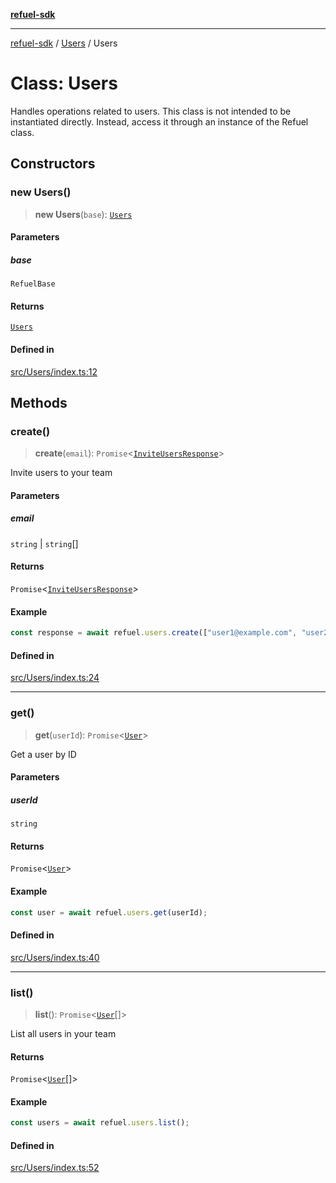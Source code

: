 [**refuel-sdk**](../../README.md)

***

[refuel-sdk](../../modules.md) / [Users](../README.md) / Users

# Class: Users

Handles operations related to users.
This class is not intended to be instantiated directly.
Instead, access it through an instance of the Refuel class.

## Constructors

### new Users()

> **new Users**(`base`): [`Users`](Users.md)

#### Parameters

##### base

`RefuelBase`

#### Returns

[`Users`](Users.md)

#### Defined in

[src/Users/index.ts:12](https://github.com/refuel-ai/refuel-sdk/blob/992e715e614e75caa11e039ae8b03c5366ed7bea/src/Users/index.ts#L12)

## Methods

### create()

> **create**(`email`): `Promise`\<[`InviteUsersResponse`](../../types/interfaces/InviteUsersResponse.md)\>

Invite users to your team

#### Parameters

##### email

`string` | `string`[]

#### Returns

`Promise`\<[`InviteUsersResponse`](../../types/interfaces/InviteUsersResponse.md)\>

#### Example

```ts
const response = await refuel.users.create(["user1@example.com", "user2@example.com"]);
```

#### Defined in

[src/Users/index.ts:24](https://github.com/refuel-ai/refuel-sdk/blob/992e715e614e75caa11e039ae8b03c5366ed7bea/src/Users/index.ts#L24)

***

### get()

> **get**(`userId`): `Promise`\<[`User`](../../types/interfaces/User.md)\>

Get a user by ID

#### Parameters

##### userId

`string`

#### Returns

`Promise`\<[`User`](../../types/interfaces/User.md)\>

#### Example

```ts
const user = await refuel.users.get(userId);
```

#### Defined in

[src/Users/index.ts:40](https://github.com/refuel-ai/refuel-sdk/blob/992e715e614e75caa11e039ae8b03c5366ed7bea/src/Users/index.ts#L40)

***

### list()

> **list**(): `Promise`\<[`User`](../../types/interfaces/User.md)[]\>

List all users in your team

#### Returns

`Promise`\<[`User`](../../types/interfaces/User.md)[]\>

#### Example

```ts
const users = await refuel.users.list();
```

#### Defined in

[src/Users/index.ts:52](https://github.com/refuel-ai/refuel-sdk/blob/992e715e614e75caa11e039ae8b03c5366ed7bea/src/Users/index.ts#L52)
